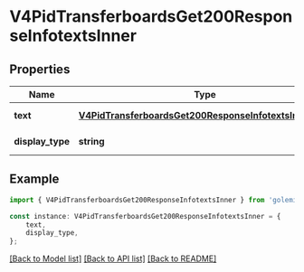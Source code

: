 # V4PidTransferboardsGet200ResponseInfotextsInner


## Properties

Name | Type | Description | Notes
------------ | ------------- | ------------- | -------------
**text** | [**V4PidTransferboardsGet200ResponseInfotextsInnerText**](V4PidTransferboardsGet200ResponseInfotextsInnerText.md) |  | [default to undefined]
**display_type** | **string** |  | [default to undefined]

## Example

```typescript
import { V4PidTransferboardsGet200ResponseInfotextsInner } from 'golemio-public-transport-api';

const instance: V4PidTransferboardsGet200ResponseInfotextsInner = {
    text,
    display_type,
};
```

[[Back to Model list]](../README.md#documentation-for-models) [[Back to API list]](../README.md#documentation-for-api-endpoints) [[Back to README]](../README.md)
